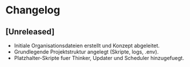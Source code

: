 # Changelog

## [Unreleased]
- Initiale Organisationsdateien erstellt und Konzept abgeleitet.
- Grundlegende Projektstruktur angelegt (Skripte, logs, .env).
- Platzhalter-Skripte fuer Thinker, Updater und Scheduler hinzugefuegt.
